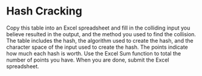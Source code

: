 # Hash Cracking

Copy this table into an Excel spreadsheet and fill in the colliding input you believe resulted in the output, and the method you used to find the collision.  The table includes the hash, the algorithm used to create the hash, and the character space of the input used to create the hash.  The points indicate how much each hash is worth. Use the Excel Sum function to total the number of points you have. When you are done, submit the Excel spreadsheet. 
